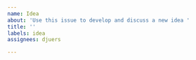 ```yaml
---
name: Idea
about: 'Use this issue to develop and discuss a new idea '
title: ''
labels: idea
assignees: djuers

---
```



